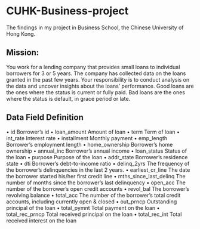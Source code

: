# CUHK-Business-project
The findings in my project in Business School, the Chinese University of Hong Kong.

## Mission:

You work for a lending company that provides small loans to individual borrowers for 3 or
5 years. The company has collected data on the loans granted in the past few years.
Your responsibility is to conduct analysis on the data and uncover insights about the
loans’ performance.
Good loans are the ones where the status is current or fully paid. Bad loans are the ones
where the status is default, in grace period or late.

## Data Field Definition
• id Borrower’s id
• loan_amount Amount of loan
• term Term of loan
• int_rate Interest rate
• installment Monthly payment
• emp_length Borrower’s employment length
• home_ownership Borrower’s home ownership
• annual_inc Borrower’s annual income
• loan_status Status of the loan
• purpose Purpose of the loan
• addr_state Borrower’s residence state
• dti Borrower’s debt-to-income ratio
• delinq_2yrs The frequency of the borrower’s delinquencies in the last 2 years.
• earliest_cr_line The date the borrower started his/her first credit line
• mths_since_last_delinq The number of months since the borrower’s last delinquency
• open_acc The number of the borrower’s open credit accounts
• revol_bal The borrower’s revolving balance
• total_acc The number of the borrower’s total credit accounts, including currently open
& closed
• out_prncp Outstanding principal of the loan
• total_pymnt Total payment on the loan
• total_rec_prncp Total received principal on the loan
• total_rec_int Total received interest on the loan
